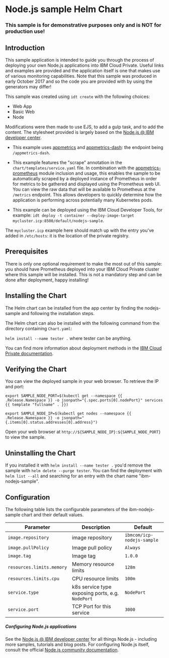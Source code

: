 # Node.js sample Helm Chart

### This sample is for demonstrative purposes only and is NOT for production use! ###

## Introduction
This sample application is intended to guide you through the process of deploying your own Node.js applications into IBM Cloud Private. Useful links and examples are provided and the application itself is one that makes use of various monitoring capabilities. Note that this sample was produced in early October 2017 and so the code you are provided with by using the generators may differ!

This sample was created using `idt create` with the following choices:
- Web App
- Basic Web
- Node

Modifications were then made to use EJS, to add a gulp task, and to add the content. The stylesheet provided is largely based on the [Node.js @ IBM developer center](https://developer.ibm.com/node).

- This example uses [appmetrics](https://github.com/RuntimeTools/appmetrics) and [appmetrics-dash](https://github.com/RuntimeTools/appmetrics-dash): the endpoint being `/appmetrics-dash`.
- This example features the "scrape" annotation in the `chart/templates/service.yaml` file. In combination with the [appmetrics-prometheus](https://github.com/RuntimeTools/appmetrics-prometheus) module inclusion and usage, this enables the sample to be automatically scraped by a deployed instance of Prometheus in order for metrics to be gathered and displayed using the Prometheus web UI. You can view the raw data that will be available to Prometheus at the `/metrics` endpoint.
This allows developers to quickly determine how the application is performing across potentially many Kubernetes pods.

- This example can be deployed using the IBM Cloud Developer Tools, for example: `idt deploy -t container --deploy-image-target mycluster.icp:8500/default/nodejs-sample`.

The `mycluster.icp` example here should match up with the entry you've added in `/etc/hosts`: it is the location of the private registry.

## Prerequisites

There is only one optional requirement to make the most out of this sample: you should have Prometheus deployed into your IBM Cloud Private cluster where this sample will be installed. This is not a mandatory step and can be done after deployment, happy installing!

## Installing the Chart

The Helm chart can be installed from the app center by finding the nodejs-sample and following the installation steps.

The Helm chart can also be installed with the following command from the directory containing `Chart.yaml`:

`helm install --name tester .` where tester can be anything.

You can find more information about deployment methods in the [IBM Cloud Private documentation](https://www.ibm.com/support/knowledgecenter/SSBS6K/product_welcome_cloud_private.html).

## Verifying the Chart
You can view the deployed sample in your web browser. To retrieve the IP and port:

`export SAMPLE_NODE_PORT=$(kubectl get --namespace {{ .Release.Namespace }} -o jsonpath="{.spec.ports[0].nodePort}" services {{ template "fullname" . }})`

`export SAMPLE_NODE_IP=$(kubectl get nodes --namespace {{ .Release.Namespace }} -o jsonpath="{.items[0].status.addresses[0].address}")`

Open your web browser at `http://${SAMPLE_NODE_IP}:${SAMPLE_NODE_PORT}` to view the sample.

## Uninstalling the Chart

If you installed it with `helm install --name tester .` you'd remove the sample with `helm delete --purge tester`. You can find the deployment with `helm list --all` and searching for an entry with the chart name "ibm-nodejs-sample".

## Configuration

The following table lists the configurable parameters of the ibm-nodejs-sample chart and their default values.

| Parameter                  | Description                                     | Default                                                    |
| -----------------------    | ---------------------------------------------   | ---------------------------------------------------------- |
| `image.repository`         | image repository                                | `ibmcom/icp-nodejs-sample`                                 |
| `image.pullPolicy`         | Image pull policy                               | `Always`                                                   |
| `image.tag`                | Image tag                                       | `1.0.0`                                                    |
| `resources.limits.memory`  | Memory resource limits                          | `128m`                                                     |
| `resources.limits.cpu`     | CPU resource limits                             | `100m`                                                     |
| `service.type`             | k8s service type exposing ports, e.g. `NodePort`| `NodePort`                                                 |
| `service.port`             | TCP Port for this service                       | `3000`                                                     |

##### Configuring Node.js applications

See the [Node.js @ IBM developer center](https://developer.ibm.com/node/) for all things Node.js - including more samples, tutorials and blog posts. For configuring Node.js itself, consult the official [Node.js community documentation](https://nodejs.org/en/docs/).
